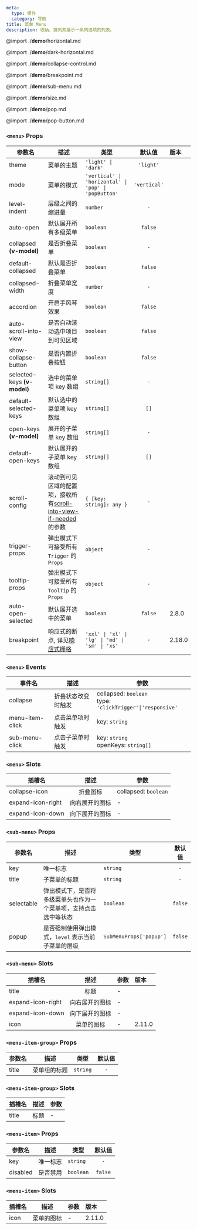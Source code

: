 ```yaml
meta:
  type: 组件
  category: 导航
title: 菜单 Menu
description: 收纳、排列并展示一系列选项的列表。
```

@import ./__demo__/horizontal.md

@import ./__demo__/dark-horizontal.md

@import ./__demo__/collapse-control.md

@import ./__demo__/breakpoint.md

@import ./__demo__/sub-menu.md

@import ./__demo__/size.md

@import ./__demo__/pop.md

@import ./__demo__/pop-button.md


### `<menu>` Props

|参数名|描述|类型|默认值|版本|
|---|---|---|:---:|:---|
|theme|菜单的主题|`'light' \| 'dark'`|`'light'`||
|mode|菜单的模式|`'vertical' \| 'horizontal' \| 'pop' \| 'popButton'`|`'vertical'`||
|level-indent|层级之间的缩进量|`number`|`-`||
|auto-open|默认展开所有多级菜单|`boolean`|`false`||
|collapsed **(v-model)**|是否折叠菜单|`boolean`|`-`||
|default-collapsed|默认是否折叠菜单|`boolean`|`false`||
|collapsed-width|折叠菜单宽度|`number`|`-`||
|accordion|开启手风琴效果|`boolean`|`false`||
|auto-scroll-into-view|是否自动滚动选中项目到可见区域|`boolean`|`false`||
|show-collapse-button|是否内置折叠按钮|`boolean`|`false`||
|selected-keys **(v-model)**|选中的菜单项 key 数组|`string[]`|`-`||
|default-selected-keys|默认选中的菜单项 key 数组|`string[]`|`[]`||
|open-keys **(v-model)**|展开的子菜单 key 数组|`string[]`|`-`||
|default-open-keys|默认展开的子菜单 key 数组|`string[]`|`[]`||
|scroll-config|滚动到可见区域的配置项，接收所有[scroll-into-view-if-needed](https://github.com/stipsan/scroll-into-view-if-needed)的参数|`{ [key: string]: any }`|`-`||
|trigger-props|弹出模式下可接受所有 `Trigger` 的 `Props`|`object`|`-`||
|tooltip-props|弹出模式下可接受所有 `ToolTip` 的 `Props`|`object`|`-`||
|auto-open-selected|默认展开选中的菜单|`boolean`|`false`|2.8.0|
|breakpoint|响应式的断点, 详见[响应式栅格](/vue/component/grid)|`'xxl' \| 'xl' \| 'lg' \| 'md' \| 'sm' \| 'xs'`|`-`|2.18.0|
### `<menu>` Events

|事件名|描述|参数|
|---|---|---|
|collapse|折叠状态改变时触发|collapsed: `boolean`<br>type: `'clickTrigger'\|'responsive'`|
|menu-item-click|点击菜单项时触发|key: `string`|
|sub-menu-click|点击子菜单时触发|key: `string`<br>openKeys: `string[]`|
### `<menu>` Slots

|插槽名|描述|参数|
|---|:---:|---|
|collapse-icon|折叠图标|collapsed: `boolean`|
|expand-icon-right|向右展开的图标|-|
|expand-icon-down|向下展开的图标|-|




### `<sub-menu>` Props

|参数名|描述|类型|默认值|
|---|---|---|:---:|
|key|唯一标志|`string`|`-`|
|title|子菜单的标题|`string`|`-`|
|selectable|弹出模式下，是否将多级菜单头也作为一个菜单项，支持点击选中等状态|`boolean`|`false`|
|popup|是否强制使用弹出模式，`level` 表示当前子菜单的层级|`SubMenuProps['popup']`|`false`|
### `<sub-menu>` Slots

|插槽名|描述|参数|版本|
|---|:---:|---|:---|
|title|标题|-||
|expand-icon-right|向右展开的图标|-||
|expand-icon-down|向下展开的图标|-||
|icon|菜单的图标|-|2.11.0|




### `<menu-item-group>` Props

|参数名|描述|类型|默认值|
|---|---|---|:---:|
|title|菜单组的标题|`string`|`-`|
### `<menu-item-group>` Slots

|插槽名|描述|参数|
|---|:---:|---|
|title|标题|-|




### `<menu-item>` Props

|参数名|描述|类型|默认值|
|---|---|---|:---:|
|key|唯一标志|`string`|`-`|
|disabled|是否禁用|`boolean`|`false`|
### `<menu-item>` Slots

|插槽名|描述|参数|版本|
|---|:---:|---|:---|
|icon|菜单的图标|-|2.11.0|



